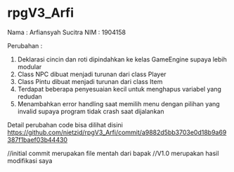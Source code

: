 # rpgV3_Arfi
Nama : Arfiansyah Sucitra
NIM : 1904158

Perubahan :
1) Deklarasi cincin dan roti dipindahkan ke kelas GameEngine supaya lebih modular
2) Class NPC dibuat menjadi turunan dari class Player
3) Class Pintu dibuat menjadi turunan dari class Item
4) Terdapat beberapa penyesuaian kecil untuk menghapus variabel yang redudan
5) Menambahkan error handling saat memilih menu dengan pilihan yang invalid supaya program tidak crash saat dijalankan

Detail perubahan code bisa dilihat disini
https://github.com/nietzid/rpgV3_Arfi/commit/a9882d5bb3703e0d18b9a69387f1baef03b44430

//initial commit merupakan file mentah dari bapak
//V1.0 merupakan hasil modifikasi saya
